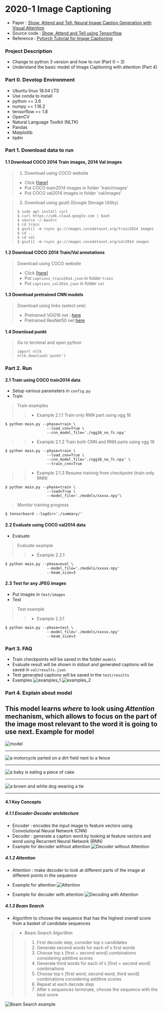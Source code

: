 # 2020-1 Image Captioning
- Paper : [Show, Attend and Tell: Neural Image Caption
Generation with Visual Attention](https://arxiv.org/pdf/1502.03044.pdf)
- Source code : [Show, Attend and Tell using Tensorflow](https://github.com/DeepRNN/image_captioning)
- Reference : [Pytorch Tutorial for Image Captioning](https://github.com/sgrvinod/a-PyTorch-Tutorial-to-Image-Captioning)

### Project Description
- Change to python 3 version and how to run (Part 0 ~ 3)
- Understand the basic model of Image Captioning with attention (Part 4)

### Part 0. Develop Environment
- Ubuntu linux 18.04 LTS
- Use conda to install
- python == 3.6
- numpy == 1.16.2
- tensorflow == 1.8
- OpenCV
- Natural Language Toolkit (NLTK)
- Pandas
- Matplotlib
- tqdm

### Part 1. Download data to run
#### 1.1 Download COCO 2014 Train images, 2014 Val images
> 1) Download using COCO website
> - Click [[here]](http://cocodataset.org/#download)
> - Put COCO train2014 images in folder 'train/images'
> - Put COCO val2014 images in folder 'val/images'

> 2) Download using gsutil (Google Storage Utility)
> ~~~
> $ sudo apt install curl  
> $ curl https://sdk.cloud.google.com | bash  
> $ source ~/.bashrc  
> $ cd train  
> $ gsutil -m rsync gs://images.cocodataset.org/train2014 images  
> $ cd ..
> $ cd val
> $ gsutil -m rsync gs://images.cocodataset.org/val2014 images  
> ~~~

#### 1.2 Download COCO 2014 Train/Val annotations
> Download using COCO website
> - Click [[here]](http://cocodataset.org/#download)
> - Put `captions_train2014.json` in folder `train`
> - Put `captions_val2014.json` in folder `val`

#### 1.3 Download pretrained CNN models
> Download using links (select one)
> - Pretrained VGG16 net : [here](https://app.box.com/s/idt5khauxsamcg3y69jz13w6sc6122ph)
> - Pretrained ResNet50 net [here](https://app.box.com/s/17vthb1zl0zeh340m4gaw0luuf2vscne)

#### 1.4 Download punkt
> Go to terminal and open python
> ~~~
> import nltk
> nltk.download('punkt')
> ~~~

### Part 2. Run
#### 2.1 Train using COCO train2014 data
- Setup various parameters in `config.py`
- Train

> Train examples  
>> - Example 2.1.1 Train only RNN part using vgg 16
~~~
$ python main.py --phase=train \
                   --load_cnn=True \
                   --cnn_model_file='./vgg16_no_fc.npy'
~~~
>> - Example 2.1.2 Train both CNN and RNN parts using vgg 16
~~~
$ python main.py --phase=train \
                   --load_cnn=True \
                   --cnn_model_file='./vgg16_no_fc.npy' \
                   --train_cnn=True
~~~
>> - Example 2.1.3 Resume training from checkpoint (train only RNN)
~~~
$ python main.py --phase=train \
                   --load=True \
                   --model_file='./models/xxxxx.npy'\
~~~

> Monitor training progress
~~~
$ tensorboard --logdir='./summary/'
~~~

#### 2.2 Evaluate using COCO val2014 data
- Evaluate

> Evaluate example
>> - Example 2.2.1
~~~
$ python main.py --phase=eval \
                   --model_file='./models/xxxxx.npy'
                   --beam_size=3
~~~

#### 2.3 Test for any JPEG images
- Put images in `test/images`
- Test

> Test example
>> - Example 2.3.1
~~~
$ python main.py --phase=test \
                   --model_file='./models/xxxxx.npy'
                   --beam_size=3
~~~

### Part 3. FAQ
- Train checkpoints will be saved in the folder `models`
- Evaluate result will be shown in stdout and generated captions will be saved in `val/results.json`
- Test generated captions will be saved in the `test/results`
- Examples
![examples_1](examples/results_summary-1.jpg)
![examples_2](examples/results_summary-2.jpg)

### Part 4. Explain about model
This model learns _where_ to look using _Attention_ mechanism, which allows to focus on the part of the image most relevant to the word it is going to use next.
Example for model
---

![model](./examples/model.png)

---

![a motorcycle parted on a dirt field next to a fence](./examples/bikefence.png)

---

![a baby is eating a piece of cake](./examples/babycake.png)

---

![a brown and white dog wearing a tie](./examples/dogtie.png)

---

#### 4.1 Key Concepts
##### 4.1.1 Encoder-Decoder architecture
- Encoder : encodes the input image to feature vectors using Convolutional Neural Network (CNN)
- Decoder : generate a caption word by looking at feature vectors and word using Recurrent Neural Network (RNN)
- Example for decoder without attention
![Decoder without Attention](./examples/decoder_no_att.png)

##### 4.1.2 Attention
- Attention : make decoder to look at different parts of the image at different points in the sequence
- Example for attention
![Attention](./examples/att.png)

- Example for decoder with attention
![Decoding with Attention](./examples/decoder_att.png)

##### 4.1.3 Beam Search
- Algorithm to choose the sequence that has the highest _overall_ score from a basket of candidate sequences

> - Beam Search Algorithm
>> 1. First decode step, consider top `k` candidates  
>> 2. Generate second words for each of `k` first words  
>> 3. Choose top `k` [first + second word] combinations considering additive scores  
>> 4. Generate third words for each of `k` [first + second word] combinations
>> 5. Choose top `k` [first word, second word, third word] combinations considering additive scores  
>> 6. Repeat at each decode step  
>> 7. After `k` sequences terminate, choose the sequence with the best score

![Beam Search example](./examples/beam_search.png)
